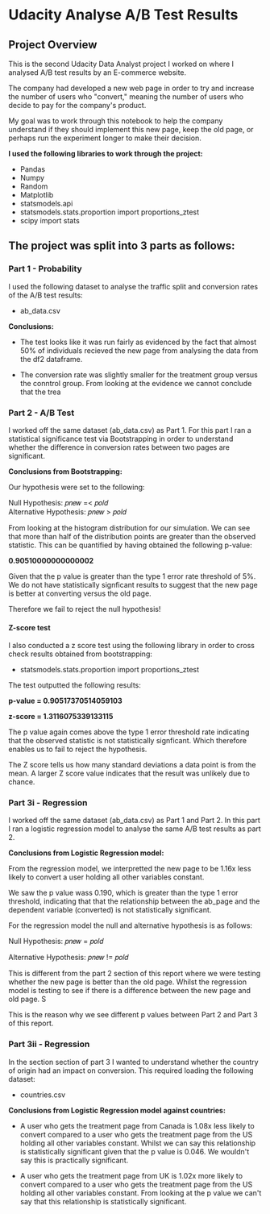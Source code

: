 # Udacity Analyse A/B Test Results

## Project Overview

This is the second Udacity Data Analyst project I worked on where I analysed A/B test results by an E-commerce website. 

The company had developed a new web page in order to try and increase the number of users who "convert," meaning the number of users who decide to pay for the company's product. 

My goal was to work through this notebook to help the company understand if they should implement this new page, keep the old page, or perhaps run the experiment longer to make their decision.

**I used the following libraries to work through the project:**

 - Pandas
 - Numpy
 - Random
 - Matplotlib
 - statsmodels.api
 - statsmodels.stats.proportion import proportions_ztest
 - scipy import stats
 
## The project was split into 3 parts as follows:

### Part 1 - Probability

I used the following dataset to analyse the traffic split and conversion rates of the A/B test results:

 - ab_data.csv

**Conclusions:**

 - The test looks like it was run fairly as evidenced by the fact that almost 50% of individuals recieved the new page from analysing the data from the df2 dataframe.

 - The conversion rate was slightly smaller for the treatment group versus the conntrol group. From looking at the evidence we cannot conclude that the trea
 
### Part 2 - A/B Test

I worked off the same dataset (ab_data.csv) as Part 1. For this part I ran a statistical significance test via Bootstrapping in order to understand whether the difference in conversion rates between two pages are significant.

**Conclusions from Bootstrapping:**

Our hypothesis were set to the following:

  Null Hypothesis:  𝑝𝑛𝑒𝑤  =<  𝑝𝑜𝑙𝑑  
  Alternative Hypothesis:  𝑝𝑛𝑒𝑤  >  𝑝𝑜𝑙𝑑 

From looking at the histogram distribution for our simulation. We can see that more than half of the distribution points are greater than the observed statistic. This can be quantified by having obtained the following p-value:

**0.90510000000000002**

Given that the p value is greater than the type 1 error rate threshold of 5%. We do not have statistically signficant results to suggest that the new page is better at converting versus the old page.

Therefore we fail to reject the null hypothesis!

#### Z-score test

I also conducted a z score test using the following library in order to cross check results obtained from bootstrapping:

 - statsmodels.stats.proportion import proportions_ztest

The test outputted the following results:

**p-value = 0.90517370514059103**

**z-score = 1.3116075339133115**

The p value again comes above the type 1 error threshold rate indicating that the observed statistic is not statistically signficant. Which therefore enables us to fail to reject the hypothesis.

The Z score tells us how many standard deviations a data point is from the mean. A larger Z score value indicates that the result was unlikely due to chance.

### Part 3i - Regression

I worked off the same dataset (ab_data.csv) as Part 1 and Part 2. In this part I ran a logistic regression model to analyse the same A/B test results as part 2.

**Conclusions from Logistic Regression model:**

From the regression model, we interpretted the new page to be 1.16x less likely to convert a user holding all other variables constant.

We saw the p value wass 0.190, which is greater than the type 1 error threshold, indicating that that the relationship between the ab_page and the dependent variable (converted) is not statistically significant.

For the regression model the null and alternative hypothesis is as follows:

Null Hypothesis:  𝑝𝑛𝑒𝑤  =  𝑝𝑜𝑙𝑑 

Alternative Hypothesis:  𝑝𝑛𝑒𝑤  !=  𝑝𝑜𝑙𝑑 

This is different from the part 2 section of this report where we were testing whether the new page is better than the old page. Whilst the regression model is testing to see if there is a difference between the new page and old page. S

This is the reason why we see different p values between Part 2 and Part 3 of this report.

### Part 3ii - Regression

In the section section of part 3 I wanted to understand whether the country of origin had an impact on conversion. This required loading the following dataset:

 - countries.csv

**Conclusions from Logistic Regression model against countries:**

 - A user who gets the treatment page from Canada is 1.08x less likely to convert compared to a user who gets the treatment page from the US holding all other variables constant. Whilst we can say this relationship is statistically significant given that the p value is 0.046. We wouldn't say this is practically significant.

 - A user who gets the treatment page from UK is 1.02x more likely to convert compared to a user who gets the treatment page from the US holding all other variables constant. From looking at the p value we can't say that this relationship is statistically significant.
